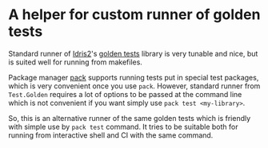 # A helper for custom runner of golden tests

Standard runner of [Idris2](https://github.com/idris-lang/Idris2)'s
[golden tests](https://github.com/idris-lang/Idris2/tree/main/libs/test) library
is very tunable and nice,
but is suited well for running from makefiles.

Package manager [pack](https://github.com/stefan-hoeck/idris2-pack/) supports running tests
put in special test packages, which is very convenient once you use `pack`.
However, standard runner from `Test.Golden` requires a lot of options to be passed at the command line
which is not convenient if you want simply use `pack test <my-library>`.

So, this is an alternative runner of the same golden tests
which is friendly with simple use by `pack test` command.
It tries to be suitable both for running from interactive shell and CI with the same command.

